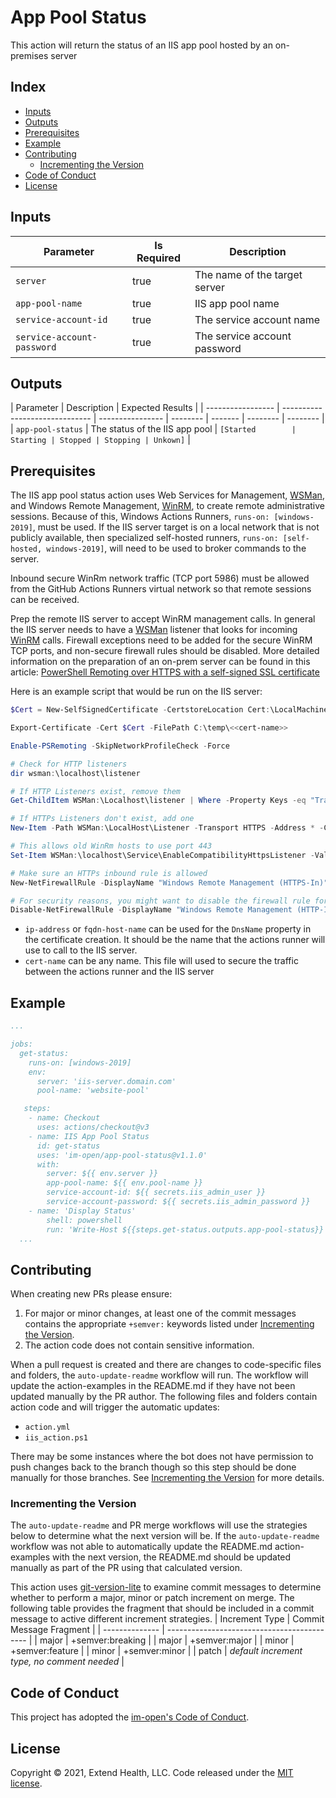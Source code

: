 # App Pool Status

This action will return the status of an IIS app pool hosted by an on-premises server

## Index <!-- omit in toc -->

- [Inputs](#inputs)
- [Outputs](#outputs)
- [Prerequisites](#prerequisites)
- [Example](#example)
- [Contributing](#contributing)
  - [Incrementing the Version](#incrementing-the-version)
- [Code of Conduct](#code-of-conduct)
- [License](#license)

## Inputs

| Parameter                  | Is Required | Description                   |
| -------------------------- | ----------- | ----------------------------- |
| `server`                   | true        | The name of the target server |
| `app-pool-name`            | true        | IIS app pool name             |
| `service-account-id`       | true        | The service account name      |
| `service-account-password` | true        | The service account password  |

## Outputs

| Parameter         | Description                    | Expected Results |
| ----------------- | ------------------------------ | ---------------- | -------- | ------- | -------- | -------- |
| `app-pool-status` | The status of the IIS app pool | `[Started        | Starting | Stopped | Stopping | Unkown]` |

## Prerequisites

The IIS app pool status action uses Web Services for Management, [WSMan], and Windows Remote Management, [WinRM], to create remote administrative sessions. Because of this, Windows Actions Runners, `runs-on: [windows-2019]`, must be used. If the IIS server target is on a local network that is not publicly available, then specialized self-hosted runners, `runs-on: [self-hosted, windows-2019]`, will need to be used to broker commands to the server.

Inbound secure WinRm network traffic (TCP port 5986) must be allowed from the GitHub Actions Runners virtual network so that remote sessions can be received.

Prep the remote IIS server to accept WinRM management calls. In general the IIS server needs to have a [WSMan] listener that looks for incoming [WinRM] calls. Firewall exceptions need to be added for the secure WinRM TCP ports, and non-secure firewall rules should be disabled. More detailed information on the preparation of an on-prem server can be found in this article: [PowerShell Remoting over HTTPS with a self-signed SSL certificate]

Here is an example script that would be run on the IIS server:

```powershell
$Cert = New-SelfSignedCertificate -CertstoreLocation Cert:\LocalMachine\My -DnsName <<ip-address|fqdn-host-name>>

Export-Certificate -Cert $Cert -FilePath C:\temp\<<cert-name>>

Enable-PSRemoting -SkipNetworkProfileCheck -Force

# Check for HTTP listeners
dir wsman:\localhost\listener

# If HTTP Listeners exist, remove them
Get-ChildItem WSMan:\Localhost\listener | Where -Property Keys -eq "Transport=HTTP" | Remove-Item -Recurse

# If HTTPs Listeners don't exist, add one
New-Item -Path WSMan:\LocalHost\Listener -Transport HTTPS -Address * -CertificateThumbPrint $Cert.Thumbprint –Force

# This allows old WinRm hosts to use port 443
Set-Item WSMan:\localhost\Service\EnableCompatibilityHttpsListener -Value true

# Make sure an HTTPs inbound rule is allowed
New-NetFirewallRule -DisplayName "Windows Remote Management (HTTPS-In)" -Name "Windows Remote Management (HTTPS-In)" -Profile Any -LocalPort 5986 -Protocol TCP

# For security reasons, you might want to disable the firewall rule for HTTP that *Enable-PSRemoting* added:
Disable-NetFirewallRule -DisplayName "Windows Remote Management (HTTP-In)"
```

- `ip-address` or `fqdn-host-name` can be used for the `DnsName` property in the certificate creation. It should be the name that the actions runner will use to call to the IIS server.
- `cert-name` can be any name. This file will used to secure the traffic between the actions runner and the IIS server

## Example

```yml
...

jobs:
  get-status:
    runs-on: [windows-2019]
    env:
      server: 'iis-server.domain.com'
      pool-name: 'website-pool'

   steps:
    - name: Checkout
      uses: actions/checkout@v3
    - name: IIS App Pool Status
      id: get-status
      uses: 'im-open/app-pool-status@v1.1.0'
      with:
        server: ${{ env.server }}
        app-pool-name: ${{ env.pool-name }}
        service-account-id: ${{ secrets.iis_admin_user }}
        service-account-password: ${{ secrets.iis_admin_password }}
    - name: 'Display Status'
        shell: powershell
        run: 'Write-Host ${{steps.get-status.outputs.app-pool-status}}'
  ...
```

## Contributing

When creating new PRs please ensure:

1. For major or minor changes, at least one of the commit messages contains the appropriate `+semver:` keywords listed under [Incrementing the Version](#incrementing-the-version).
1. The action code does not contain sensitive information.

When a pull request is created and there are changes to code-specific files and folders, the `auto-update-readme` workflow will run.  The workflow will update the action-examples in the README.md if they have not been updated manually by the PR author. The following files and folders contain action code and will trigger the automatic updates:

- `action.yml`
- `iis_action.ps1`

There may be some instances where the bot does not have permission to push changes back to the branch though so this step should be done manually for those branches. See [Incrementing the Version](#incrementing-the-version) for more details.

### Incrementing the Version

The `auto-update-readme` and PR merge workflows will use the strategies below to determine what the next version will be.  If the `auto-update-readme` workflow was not able to automatically update the README.md action-examples with the next version, the README.md should be updated manually as part of the PR using that calculated version.

This action uses [git-version-lite] to examine commit messages to determine whether to perform a major, minor or patch increment on merge. The following table provides the fragment that should be included in a commit message to active different increment strategies.
| Increment Type | Commit Message Fragment |
| -------------- | ------------------------------------------- |
| major | +semver:breaking |
| major | +semver:major |
| minor | +semver:feature |
| minor | +semver:minor |
| patch          | *default increment type, no comment needed* |

## Code of Conduct

This project has adopted the [im-open's Code of Conduct](https://github.com/im-open/.github/blob/master/CODE_OF_CONDUCT.md).

## License

Copyright &copy; 2021, Extend Health, LLC. Code released under the [MIT license](LICENSE).

<!-- Links -->

[git-version-lite]: https://github.com/im-open/git-version-lite
[powershell remoting over https with a self-signed ssl certificate]: https://4sysops.com/archives/powershell-remoting-over-https-with-a-self-signed-ssl-certificate
[wsman]: https://docs.microsoft.com/en-us/windows/win32/winrm/ws-management-protocol
[winrm]: https://docs.microsoft.com/en-us/windows/win32/winrm/about-windows-remote-management
